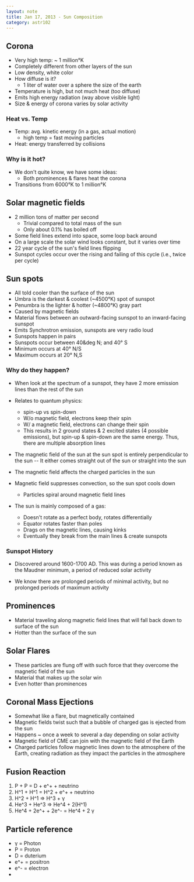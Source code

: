 ```yaml
---
layout: note
title: Jan 17, 2013 - Sun Composition
category: astr102
---
```


## Corona
- Very high temp: ~ 1 million&deg;K
- Completely different from other layers of the sun
- Low density, white color
- How diffuse is it?
	- 1 liter of water over a sphere the size of the earth
- Temperature is high, but not much heat (too diffuse)
- Emits high energy radiation (way above visible light)
- Size & energy of corona varies by solar activity

### Heat vs. Temp
- Temp: avg. kinetic energy (in a gas, actual motion)
	- high temp = fast moving particles
- Heat: energy transferred by collisions

### Why is it hot?
- We don't quite know, we have some ideas:
	- Both prominences & flares heat the corona
- Transitions from 6000&deg;K to 1 million&deg;K

## Solar magnetic fields
- 2 million tons of matter per second
	- Trivial compared to total mass of the sun
	- Only about 0.1% has boiled off
- Some field lines extend into space, some loop back around
- On a large scale the solar wind looks constant, but it varies over time
- 22 year cycle of the sun's field lines flipping
- Sunspot cycles occur over the rising and failing of this cycle (i.e., twice per cycle)

## Sun spots
- All told cooler than the surface of the sun
- Umbra is the darkest & coolest (~4500&deg;K) spot of sunspot
- Penumbra is the lighter & hotter (~4800&deg;K) gray part
- Caused by magnetic fields
- Material flows between an outward-facing sunspot to an inward-facing sunspot
- Emits Synchrotron emission, sunspots are very radio loud
- Sunspots happen in pairs
- Sunspots occur between 40&deg N; and 40&deg; S
- Minimum occurs at 40&deg; N/S
- Maximum occurs at 20&deg; N,S

### Why do they happen?

- When look at the spectrum of a sunspot, they have 2 more emission lines than the rest of the sun

- Relates to quantum physics:
	- spin-up vs spin-down
	- W/o magnetic field, electrons keep their spin
	- W/ a magnetic field, electrons can change their spin
	- This results in 2 ground states & 2 excited states (4 possible emissions), but spin-up & spin-down are the same energy.  Thus, there are multiple absorption lines

- The magnetic field of the sun at the sun spot is entirely perpendicular to the sun -- It either comes straight out of the sun or straight into the sun

- The magnetic field affects the charged particles in the sun

- Magnetic field suppresses convection, so the sun spot cools down
	- Particles spiral around magnetic field lines

- The sun is mainly composed of a gas:
	- Doesn't rotate as a perfect body, rotates differentially
	- Equator rotates faster than poles
	- Drags on the magnetic lines, causing kinks
	- Eventually they break from the main lines & create sunspots

### Sunspot History
- Discovered around 1600-1700 AD. This was during a period known as the Maudner minimum, a period of reduced solar activity

- We know there are prolonged periods of minimal activity, but no prolonged periods of maximum activity


## Prominences
- Material traveling along magnetic field lines that will fall back down to surface of the sun
- Hotter than the surface of the sun

## Solar Flares
- These particles are flung off with such force that they overcome the magnetic field of the sun
- Material that makes up the solar win
- Even hotter than prominences

## Coronal Mass Ejections
- Somewhat like a flare, but magnetically contained
- Magnetic fields twist such that a bubble of charged gas is ejected from the sun
- Happens ~ once a week to several a day depending on solar activity
- Magnetic field of CME can join with the magnetic field of the Earth
- Charged particles follow magnetic lines down to the atmosphere of the Earth, creating radiation as they impact the particles in the atmosphere

## Fusion Reaction
1. P + P = D + e^+ + neutrino
2. H^1 + H^1 = H^2 + e^+ + neutrino
3. H^2 + H^1 => H^3 + &gamma;
3. He^3 + He^3 => He^4 + 2(H^1)
4. He^4 + 2e^+ + 2e^- = He^4 + 2 &gamma;
## Particle reference
- &gamma; = Photon
- P = Proton
- D = duterium
- e^+ = positron
- e^- = electron
-
